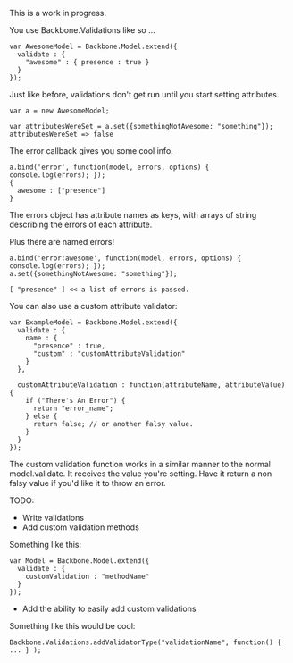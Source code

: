 This is a work in progress.

You use Backbone.Validations like so ...

    var AwesomeModel = Backbone.Model.extend({
      validate : {
        "awesome" : { presence : true }
      }
    });

Just like before, validations don't get run until you start setting attributes.

    var a = new AwesomeModel;
    
    var attributesWereSet = a.set({somethingNotAwesome: "something"});
    attributesWereSet => false

The error callback gives you some cool info.

    a.bind('error', function(model, errors, options) { console.log(errors); });
    {
      awesome : ["presence"] 
    }

The errors object has attribute names as keys, 
with arrays of string describing the errors of each attribute.

Plus there are named errors!

    a.bind('error:awesome', function(model, errors, options) { console.log(errors); });
    a.set({somethingNotAwesome: "something"});

    [ "presence" ] << a list of errors is passed.

You can also use a custom attribute validator:

    var ExampleModel = Backbone.Model.extend({
      validate : {
        name : {
          "presence" : true,
          "custom" : "customAttributeValidation"
        }
      },

      customAttributeValidation : function(attributeName, attributeValue) {
        if ("There's An Error") {
          return "error_name";
        } else {
          return false; // or another falsy value.
        }
      }
    });

The custom validation function works in a similar manner to the normal
model.validate. It receives the value you're setting. Have it return a non falsy value if you'd like it to throw an error.

TODO:

* Write validations
* Add custom validation methods

Something like this:

    var Model = Backbone.Model.extend({
      validate : {
        customValidation : "methodName"
      }
    });

* Add the ability to easily add custom validations

Something like this would be cool:

    Backbone.Validations.addValidatorType("validationName", function() { ... } );
